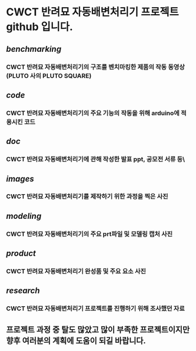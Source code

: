 # CWCT 반려묘 자동배변처리기 프로젝트 github 입니다.
## *benchmarking*
### CWCT 반려묘 자동배변처리기의 구조를 벤치마킹한 제품의 작동 동영상(PLUTO 사의 PLUTO SQUARE)

## *code*
### CWCT 반려묘 자동배변처리기의 주요 기능의 작동을 위해 arduino에 적용시킨 코드

## *doc*
### CWCT 반려묘 자동배변처리기에 관해 작성한 발표 ppt, 공모전 서류 등\

## *images*
### CWCT 반려묘 자동배변처리기를 제작하기 위한 과정을 찍은 사진

## *modeling*
### CWCT 반려묘 자동배변처리기의 주요 prt파일 및 모델링 캡처 사진

## *product*
### CWCT 반려묘 자동배변처리기 완성품 및 주요 요소 사진

## *research*
### CWCT 반려묘 자동배변처리기 프로젝트를 진행하기 위해 조사했던 자료

## 프로젝트 과정 중 탈도 많았고 많이 부족한 프로젝트이지만 향후 여러분의 계획에 도움이 되길 바랍니다.

